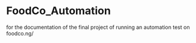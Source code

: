 # FoodCo_Automation
for the documentation of the final project of running an automation test on foodco.ng/
